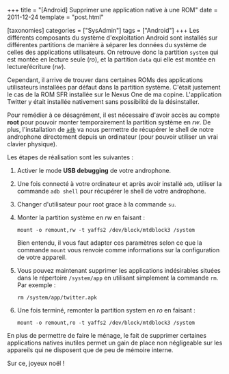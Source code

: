 +++
title = "[Android] Supprimer une application native à une ROM"
date = 2011-12-24
template = "post.html"

[taxonomies]
categories = ["SysAdmin"]
tags = ["Android"]
+++
Les différents composants du système d'exploitation Android sont installés sur
différentes partitions de manière à séparer les données du système de celles des
applications utilisateurs. On retrouve donc la partition `system` qui est
montée en lecture seule (*ro*), et la partition `data` qui elle est montée en
lecture/écriture (*rw*).

Cependant, il arrive de trouver dans certaines ROMs des applications
utilisateurs installées par défaut dans la partition système. C'était justement
le cas de la ROM SFR installée sur le Nexus One de ma copine. L'application
Twitter y était installée nativement sans possibilité de la désinstaller.

Pour remédier à ce désagrément, il est nécessaire d'avoir accès au compte
**root** pour pouvoir monter temporairement la partition système en *rw*. De plus,
l'installation de [`adb`][android-adb] va nous permettre de récupérer le shell
de notre androphone directement depuis un ordinateur (pour pouvoir utiliser un
vrai clavier physique).

<!-- more -->

Les étapes de réalisation sont les suivantes :

1. Activer le mode **USB debugging** de votre androphone.
2. Une fois connecté à votre ordinateur et après avoir installé `adb`, utiliser
   la commande `adb shell` pour récupérer le shell de votre androphone.
3. Changer d'utilisateur pour root grace à la commande `su`.
4. Monter la partition système en *rw* en faisant :

    ```
    mount -o remount,rw -t yaffs2 /dev/block/mtdblock3 /system
    ```

    Bien entendu, il vous faut adapter ces paramètres selon ce que la commande
    `mount` vous renvoie comme informations sur la configuration de votre appareil.

5. Vous pouvez maintenant supprimer les applications indésirables situées dans
   le répertoire `/system/app` en utilisant simplement la commande `rm`. Par
   exemple :

    ```
    rm /system/app/twitter.apk
    ```

6. Une fois terminé, remonter la partition system en *ro* en faisant :

    ```
    mount -o remount,ro -t yaffs2 /dev/block/mtdblock3 /system
    ```

En plus de permettre de faire le ménage, le fait de supprimer certaines
applications natives inutiles permet un gain de place non négligeable sur les
appareils qui ne disposent que de peu de mémoire interne.

Sur ce, joyeux noël !

 [android-adb]: https://developer.android.com/studio/command-line/adb "Android Debug Bridge (adb)"
